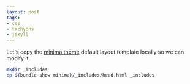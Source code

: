 ```yaml
---
layout: post
tags:
- css
- tachyons
- jekyll
---
```


Let's copy the [minima theme](https://github.com/jekyll/minima)
default layout template locally so we can modify it.

```bash
mkdir _includes
cp $(bundle show minima)/_includes/head.html _includes
```
